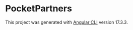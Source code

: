 # PocketPartners

This project was generated with [Angular CLI](https://github.com/angular/angular-cli) version 17.3.3.


 
